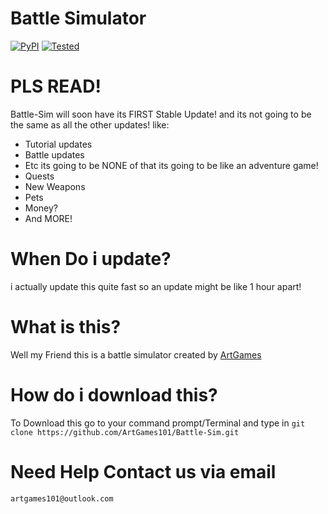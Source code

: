 # Battle Simulator

[![PyPI](https://img.shields.io/pypi/pyversions/Django.svg)](https://python.org) [![Tested](https://img.shields.io/badge/tested-100%25-red.svg)](https://github.com/ArtGames101/Battle-Sim)

# PLS READ!
Battle-Sim will soon have its FIRST Stable Update!
and its not going to be the same as all the other updates!
like:
* Tutorial updates
* Battle updates
* Etc
its going to be NONE of that its going to be like an adventure game!
* Quests
* New Weapons
* Pets
* Money?
* And MORE!

# When Do i update?
i actually update this quite fast so an update might be like 1 hour apart!
# What is this?
Well my Friend this is a battle simulator created by [ArtGames](https://github.com/ArtGames101)

# How do i download this?
To Download this go to your command prompt/Terminal and type in
`git clone https://github.com/ArtGames101/Battle-Sim.git`


# Need Help Contact us via email
`artgames101@outlook.com`
